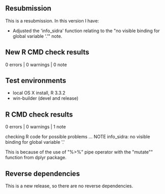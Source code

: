 ## Resubmission
This is a resubmission. In this version I have:

* Adjusted the 'info_sidra' function relating to the
"no visible binding for global variable '.'" note.

## New R CMD check results

0 errors | 0 warnings | 0 note 

## Test environments
* local OS X install, R 3.3.2
* win-builder (devel and release)

## R CMD check results

0 errors | 0 warnings | 1 note 

checking R code for possible problems ... NOTE
info_sidra: no visible binding for global variable '.'

This is because of the use of "%>%" pipe operator with the 
"mutate"" function from dplyr package.

## Reverse dependencies

This is a new release, so there are no reverse dependencies.
